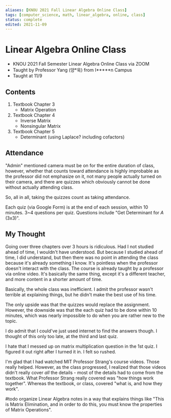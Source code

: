 ```yaml
---
aliases: [KNOU 2021 Fall Linear Algebra Online Class]
tags: [computer_science, math, linear_algebra, online, class]
status: complete
edited: 2021-11-09
---
```


# Linear Algebra Online Class
- KNOU 2021 Fall Semester Linear Algebra Online Class via ZOOM
- Taught by Professor Yang (양\*욱) from I\*\*\*\*\*n Campus
- Taught at 11/9

## Contents
1. Textbook Chapter 3
    - Matrix Operation
2. Textbook Chapter 4
    - Inverse Matrix
    - Nonsingular Matrix
3. Textbook Chapter 5
    - Determinant (using Laplace? including cofactors)

## Attendance
"Admin" mentioned camera must be on for the entire duration of class, however, whether that counts toward attendance is highly improbable as the professor did not emphasize on it, not many people actually turned on their camera, and there are quizzes which obviously cannot be done without actually attending class.

So, all in all, taking the quizzes count as taking attendance.

Each quiz (via Google Form) is at the end of each session, within 10 minutes.
3~4 questions per quiz.
Questions include "Get Determinant for _A_ (3x3)".

## My Thought
Going over three chapters over 3 hours is ridiculous.
Had I not studied ahead of time, I wouldn't have understood.
But because I studied ahead of time, I did understand, but then there was no point in attending the class because it's already something I know.
It's pointless when the professor doesn't interact with the class.
The course is already taught by a professor via online video.
It's basically the same thing, except it's a different teacher, and more content in a shorter amount of time.

Basically, the whole class was inefficient. I admit the professor wasn't terrible at explaining things, but he didn't make the best use of his time.

The only upside was that the quizzes would replace the assignment. However, the downside was that the each quiz had to be done within 10 minutes, which was nearly impossible to do when you are rather new to the topic.

I do admit that I could've just used internet to find the answers though. I thought of this only too late, at the third and last quiz.

I hate that I messed up on matrix multiplication question in the 1st quiz. I figured it out right after I turned it in. I felt so rushed.

I'm glad that I had watched MIT Professor Strang's course videos. Those really helped. However, as the class progressed, I realized that those videos didn't really cover _all_ the details - most of the details had to come from the textbook. What Professor Strang really covered was "how things work together". Whereas the textbook, or class, covered "what is, and how they work".

#todo organize Linear Algebra notes in a way that explains things like "This is Matrix Elimination, and in order to do this, you must know the properties of Matrix Operations".